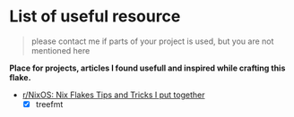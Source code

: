 # List of useful resource 
> please contact me if parts of your project is used, but you are not mentioned here

**Place for projects, articles I found usefull and inspired while crafting this flake.**

- [r/NixOS: Nix Flakes Tips and Tricks I put together](https://www.reddit.com/r/NixOS/comments/1k2c1qk/nix_flakes_tips_and_tricks_i_put_together_this_is/)
  - [x] treefmt
